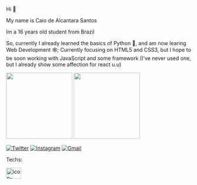 Hi 👋

My name is Caio de Alcantara Santos

Im a 16 years old student from Brazil

So, currently I already learned the basics of Python 🐍, and am now learing Web Development 🕸️;
Currently focusing on HTML5 and CSS3, but I hope to be soon working with JavaScript and some framework (I've never used one, but I already show some affection for react u.u)

<img height="180em" src="https://github-readme-stats.vercel.app/api?username=caio-alcantara&show_icons=true&theme=tokyonight"/>
<img height="180em" src="https://github-readme-stats.vercel.app/api/top-langs/?username=caio-alcantara&layout=compact&theme=tokyonight"/>

[![Twitter](https://img.shields.io/badge/Twitter-1DA1F2?style=for-the-badge&logo=twitter&logoColor=white)](https://twitter.com/caiiuu3)
[![Instagram](https://img.shields.io/badge/Instagram-E4405F?style=for-the-badge&logo=instagram&logoColor=white)](https://www.instagram.com/caiiu_3/)
[![Gmail](https://img.shields.io/badge/Gmail-D14836?style=for-the-badge&logo=gmail&logoColor=white)](mailto:caioalcantarasantos3@gmail.com)


Techs: 

<img img align="center" alt="icon-html" height="30" width="40" src="https://cdn.jsdelivr.net/gh/devicons/devicon/icons/python/python-original.svg" />
